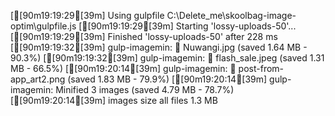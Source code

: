 [[90m19:19:29[39m] Using gulpfile C:\Delete_me\skoolbag-image-optim\gulpfile.js
[[90m19:19:29[39m] Starting 'lossy-uploads-50'...
[[90m19:19:29[39m] Finished 'lossy-uploads-50' after 228 ms
[[90m19:19:32[39m] gulp-imagemin: ✔ Nuwangi.jpg (saved 1.64 MB - 90.3%)
[[90m19:19:32[39m] gulp-imagemin: ✔ flash_sale.jpeg (saved 1.31 MB - 66.5%)
[[90m19:20:14[39m] gulp-imagemin: ✔ post-from-app_art2.png (saved 1.83 MB - 79.9%)
[[90m19:20:14[39m] gulp-imagemin: Minified 3 images (saved 4.79 MB - 78.7%)
[[90m19:20:14[39m] images size all files 1.3 MB
